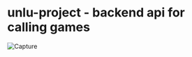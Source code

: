 # unlu-project - backend api for calling games

![Capture](https://user-images.githubusercontent.com/79640367/121401310-6b7c5400-c90d-11eb-8049-6f0f4f68063f.PNG)
